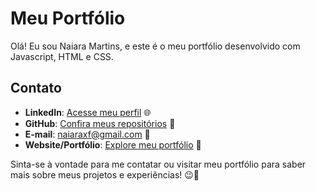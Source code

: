 # Meu Portfólio

Olá! Eu sou Naiara Martins, e este é o meu portfólio desenvolvido com Javascript, HTML e CSS.

## Contato

- **LinkedIn**: [Acesse meu perfil](https://www.linkedin.com/in/naiarafxmartins/) 🌐
- **GitHub**: [Confira meus repositórios](https://github.com/naiaraxavier) 📁
- **E-mail**: naiaraxf@gmail.com 📧
- **Website/Portfólio**: [Explore meu portfólio](https://naiaraxavier.github.io/) 💼

Sinta-se à vontade para me contatar ou visitar meu portfólio para saber mais sobre meus projetos e experiências! 😉🚀


